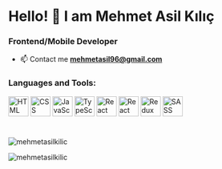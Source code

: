 
<h1> Hello! 👋 I am Mehmet Asil Kılıç </h1> 
<h3> Frontend/Mobile Developer </h3>

- 📫 Contact me **mehmetasil96@gmail.com**

<h3 align="left">Languages and Tools:</h3>
<p align="left">
    <img
      src="https://cdn.worldvectorlogo.com/logos/html-1.svg"
      alt="HTML"
      width="40"
      height="40"
    /> 
    <img
      src="https://cdn.worldvectorlogo.com/logos/css-3.svg"
      alt="CSS"
      width="40"
      height="40"
    />
    <img
      src="https://cdn.worldvectorlogo.com/logos/javascript-1.svg"
      alt="JavaScript"
      width="40"
      height="40"
    />
    <img
      src="https://cdn.worldvectorlogo.com/logos/typescript.svg"
      alt="TypeScript"
      width="40"
      height="40"
    />
    <img
      src="https://cdn.worldvectorlogo.com/logos/react-2.svg"
      alt="React"
      width="40"
      height="40"
    />
    <img
      src="https://cdn.worldvectorlogo.com/logos/react-native-1.svg"
      alt="React Native"
      width="40"
      height="40"
    />
    <img
      src="https://cdn.worldvectorlogo.com/logos/redux.svg"
      alt="Redux"
      width="40"
      height="40"
    />
    <img
      src="https://cdn.worldvectorlogo.com/logos/sass-1.svg"
      alt="SASS"
      width="40"
      height="40"
    />
</p>

<h1></h1> 

<p align="left"> <img src="https://github-readme-stats.vercel.app/api/top-langs?username=mehmetasilkilic&show_icons=true&locale=en&layout=compact&theme=tokyonight" alt="mehmetasilkilic" /> </p>

<p align="left"> <img src="https://github-readme-stats.vercel.app/api?username=mehmetasilkilic&show_icons=true&locale=en&theme=tokyonight&count_private=true" alt="mehmetasilkilic" /> </p>
